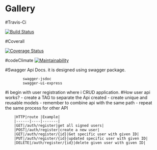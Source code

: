 # Gallery

#Travis-Ci

[![Build Status](https://travis-ci.org/NiyongaboEric/Gallery-web-app.svg?branch=develop)](https://travis-ci.org/NiyongaboEric/Gallery-web-app)

#Coverall

[![Coverage Status](https://coveralls.io/repos/github/NiyongaboEric/Gallery-web-app/badge.svg?branch=develop)](https://coveralls.io/github/NiyongaboEric/Gallery-web-app?branch=develop)

#codeClimate
[![Maintainability](https://api.codeclimate.com/v1/badges/a99a88d28ad37a79dbf6/maintainability)](https://codeclimate.com/github/codeclimate/codeclimate/maintainability)

#Swagger Api Docs.
it is designed using swagger package.

```
		swagger-jsdoc	
		swagger-ui-express	
```

#i begin with user registration where i CRUD application.
    		#How user api works?
    - create a TAG to separate the Api created
    - create unique and reusable models
    - remember to combine api with the same path
    - repeat the same process for other API
					
		|HTTP|route |Example|
		|------|----|-------|
		|GET|/auth/register|get all signed users|
		|POST|/auth/register|create a new user|
		|GET|/auth/register/{id}|Get specific user with given ID|
		|PUT|/auth/register/{id}|updated specific user with given ID|
		|DELETE|/auth/register/{id}|delete given user with given ID|
